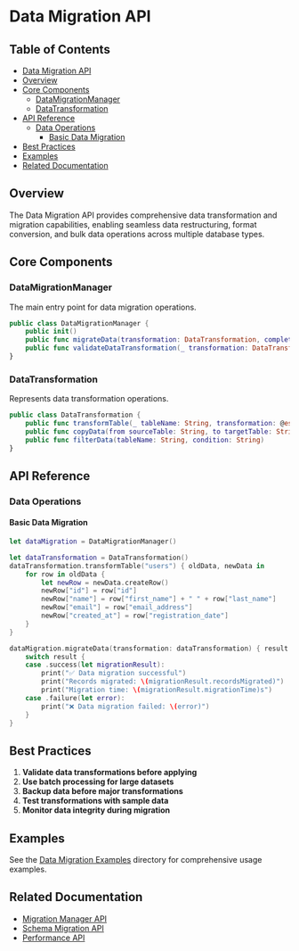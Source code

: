 # Data Migration API

<!-- TOC START -->
## Table of Contents
- [Data Migration API](#data-migration-api)
- [Overview](#overview)
- [Core Components](#core-components)
  - [DataMigrationManager](#datamigrationmanager)
  - [DataTransformation](#datatransformation)
- [API Reference](#api-reference)
  - [Data Operations](#data-operations)
    - [Basic Data Migration](#basic-data-migration)
- [Best Practices](#best-practices)
- [Examples](#examples)
- [Related Documentation](#related-documentation)
<!-- TOC END -->


## Overview

The Data Migration API provides comprehensive data transformation and migration capabilities, enabling seamless data restructuring, format conversion, and bulk data operations across multiple database types.

## Core Components

### DataMigrationManager

The main entry point for data migration operations.

```swift
public class DataMigrationManager {
    public init()
    public func migrateData(transformation: DataTransformation, completion: @escaping (Result<DataMigrationResult, MigrationError>) -> Void)
    public func validateDataTransformation(_ transformation: DataTransformation) -> Bool
}
```

### DataTransformation

Represents data transformation operations.

```swift
public class DataTransformation {
    public func transformTable(_ tableName: String, transformation: @escaping (DataRow, DataRow) -> Void)
    public func copyData(from sourceTable: String, to targetTable: String, mapping: [String: String])
    public func filterData(tableName: String, condition: String)
}
```

## API Reference

### Data Operations

#### Basic Data Migration

```swift
let dataMigration = DataMigrationManager()

let dataTransformation = DataTransformation()
dataTransformation.transformTable("users") { oldData, newData in
    for row in oldData {
        let newRow = newData.createRow()
        newRow["id"] = row["id"]
        newRow["name"] = row["first_name"] + " " + row["last_name"]
        newRow["email"] = row["email_address"]
        newRow["created_at"] = row["registration_date"]
    }
}

dataMigration.migrateData(transformation: dataTransformation) { result in
    switch result {
    case .success(let migrationResult):
        print("✅ Data migration successful")
        print("Records migrated: \(migrationResult.recordsMigrated)")
        print("Migration time: \(migrationResult.migrationTime)s")
    case .failure(let error):
        print("❌ Data migration failed: \(error)")
    }
}
```

## Best Practices

1. **Validate data transformations before applying**
2. **Use batch processing for large datasets**
3. **Backup data before major transformations**
4. **Test transformations with sample data**
5. **Monitor data integrity during migration**

## Examples

See the [Data Migration Examples](../Examples/AdvancedExamples/) directory for comprehensive usage examples.

## Related Documentation

- [Migration Manager API](MigrationManagerAPI.md)
- [Schema Migration API](SchemaMigrationAPI.md)
- [Performance API](PerformanceAPI.md)
